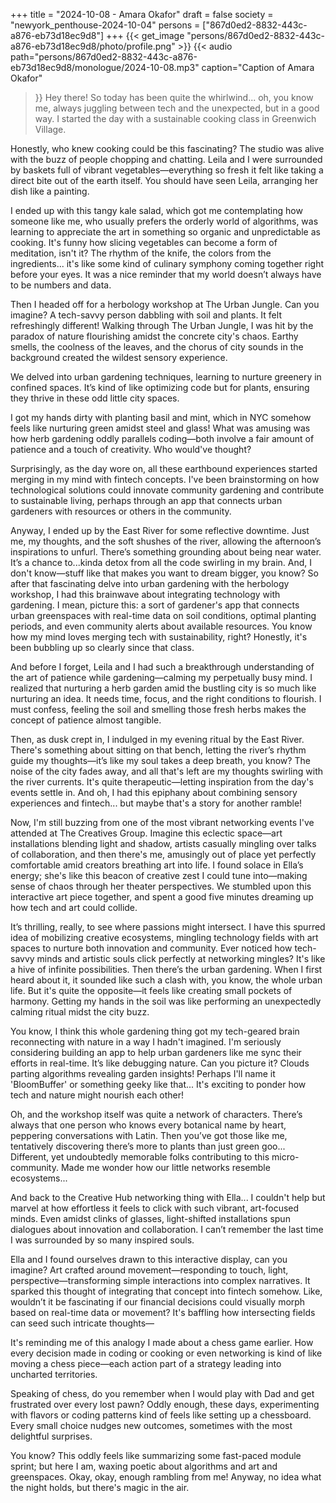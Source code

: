 +++
title = "2024-10-08 - Amara Okafor"
draft = false
society = "newyork_penthouse-2024-10-04"
persons = ["867d0ed2-8832-443c-a876-eb73d18ec9d8"]
+++
{{< get_image "persons/867d0ed2-8832-443c-a876-eb73d18ec9d8/photo/profile.png" >}}
{{< audio
    path="persons/867d0ed2-8832-443c-a876-eb73d18ec9d8/monologue/2024-10-08.mp3" 
    caption="Caption of Amara Okafor"
>}}
Hey there! So today has been quite the whirlwind...
oh, you know me, always juggling between tech and the unexpected, but in a good way. I started the day with a sustainable cooking class in Greenwich Village. 

Honestly, who knew cooking could be this fascinating? The studio was alive with the buzz of people chopping and chatting. Leila and I were surrounded by baskets full of vibrant vegetables—everything so fresh it felt like taking a direct bite out of the earth itself. You should have seen Leila, arranging her dish like a painting. 

I ended up with this tangy kale salad, which got me contemplating how someone like me, who usually prefers the orderly world of algorithms, was learning to appreciate the art in something so organic and unpredictable as cooking. It's funny how slicing vegetables can become a form of meditation, isn't it? The rhythm of the knife, the colors from the ingredients... it's like some kind of culinary symphony coming together right before your eyes. It was a nice reminder that my world doesn’t always have to be numbers and data. 

Then I headed off for a herbology workshop at The Urban Jungle. Can you imagine? A tech-savvy person dabbling with soil and plants. It felt refreshingly different! Walking through The Urban Jungle, I was hit by the paradox of nature flourishing amidst the concrete city's chaos. Earthy smells, the coolness of the leaves, and the chorus of city sounds in the background created the wildest sensory experience. 

We delved into urban gardening techniques, learning to nurture greenery in confined spaces. It’s kind of like optimizing code but for plants, ensuring they thrive in these odd little city spaces. 

I got my hands dirty with planting basil and mint, which in NYC somehow feels like nurturing green amidst steel and glass! What was amusing was how herb gardening oddly parallels coding—both involve a fair amount of patience and a touch of creativity. Who would've thought?

Surprisingly, as the day wore on, all these earthbound experiences started merging in my mind with fintech concepts. I've been brainstorming on how technological solutions could innovate community gardening and contribute to sustainable living, perhaps through an app that connects urban gardeners with resources or others in the community.

Anyway, I ended up by the East River for some reflective downtime. Just me, my thoughts, and the soft shushes of the river, allowing the afternoon’s inspirations to unfurl. There’s something grounding about being near water. It’s a chance to...kinda detox from all the code swirling in my brain. And, I don't know—stuff like that makes you want to dream bigger, you know?
So after that fascinating delve into urban gardening with the herbology workshop, I had this brainwave about integrating technology with gardening. I mean, picture this: a sort of gardener's app that connects urban greenspaces with real-time data on soil conditions, optimal planting periods, and even community alerts about available resources. You know how my mind loves merging tech with sustainability, right? Honestly, it's been bubbling up so clearly since that class.

And before I forget, Leila and I had such a breakthrough understanding of the art of patience while gardening—calming my perpetually busy mind. I realized that nurturing a herb garden amid the bustling city is so much like nurturing an idea. It needs time, focus, and the right conditions to flourish. I must confess, feeling the soil and smelling those fresh herbs makes the concept of patience almost tangible.

Then, as dusk crept in, I indulged in my evening ritual by the East River. There's something about sitting on that bench, letting the river’s rhythm guide my thoughts—it’s like my soul takes a deep breath, you know? The noise of the city fades away, and all that's left are my thoughts swirling with the river currents. It's quite therapeutic—letting inspiration from the day's events settle in. And oh, I had this epiphany about combining sensory experiences and fintech... but maybe that's a story for another ramble!

Now, I'm still buzzing from one of the most vibrant networking events I've attended at The Creatives Group. Imagine this eclectic space—art installations blending light and shadow, artists casually mingling over talks of collaboration, and then there's me, amusingly out of place yet perfectly comfortable amid creators breathing art into life. I found solace in Ella’s energy; she's like this beacon of creative zest I could tune into—making sense of chaos through her theater perspectives. We stumbled upon this interactive art piece together, and spent a good five minutes dreaming up how tech and art could collide.

It’s thrilling, really, to see where passions might intersect. I have this spurred idea of mobilizing creative ecosystems, mingling technology fields with art spaces to nurture both innovation and community. Ever noticed how tech-savvy minds and artistic souls click perfectly at networking mingles? It's like a hive of infinite possibilities.
Then there’s the urban gardening. When I first heard about it, it sounded like such a clash with, you know, the whole urban life. But it's quite the opposite—it feels like creating small pockets of harmony. Getting my hands in the soil was like performing an unexpectedly calming ritual midst the city buzz.

You know, I think this whole gardening thing got my tech-geared brain reconnecting with nature in a way I hadn't imagined. I'm seriously considering building an app to help urban gardeners like me sync their efforts in real-time. It’s like debugging nature. Can you picture it? Clouds parting algorithms revealing garden insights! Perhaps I'll name it 'BloomBuffer' or something geeky like that... It's exciting to ponder how tech and nature might nourish each other! 

Oh, and the workshop itself was quite a network of characters. There’s always that one person who knows every botanical name by heart, peppering conversations with Latin. Then you’ve got those like me, tentatively discovering there’s more to plants than just green goo... Different, yet undoubtedly memorable folks contributing to this micro-community. Made me wonder how our little networks resemble ecosystems...

And back to the Creative Hub networking thing with Ella... I couldn't help but marvel at how effortless it feels to click with such vibrant, art-focused minds. Even amidst clinks of glasses, light-shifted installations spun dialogues about innovation and collaboration. I can’t remember the last time I was surrounded by so many inspired souls.

Ella and I found ourselves drawn to this interactive display, can you imagine? Art crafted around movement—responding to touch, light, perspective—transforming simple interactions into complex narratives. It sparked this thought of integrating that concept into fintech somehow. Like, wouldn’t it be fascinating if our financial decisions could visually morph based on real-time data or movement? It's baffling how intersecting fields can seed such intricate thoughts—

It's reminding me of this analogy I made about a chess game earlier. How every decision made in coding or cooking or even networking is kind of like moving a chess piece—each action part of a strategy leading into uncharted territories. 

Speaking of chess, do you remember when I would play with Dad and get frustrated over every lost pawn? Oddly enough, these days, experimenting with flavors or coding patterns kind of feels like setting up a chessboard. Every small choice nudges new outcomes, sometimes with the most delightful surprises.

You know? This oddly feels like summarizing some fast-paced module sprint; but here I am, waxing poetic about algorithms and art and greenspaces. Okay, okay, enough rambling from me!
Anyway, no idea what the night holds, but there's magic in the air.
